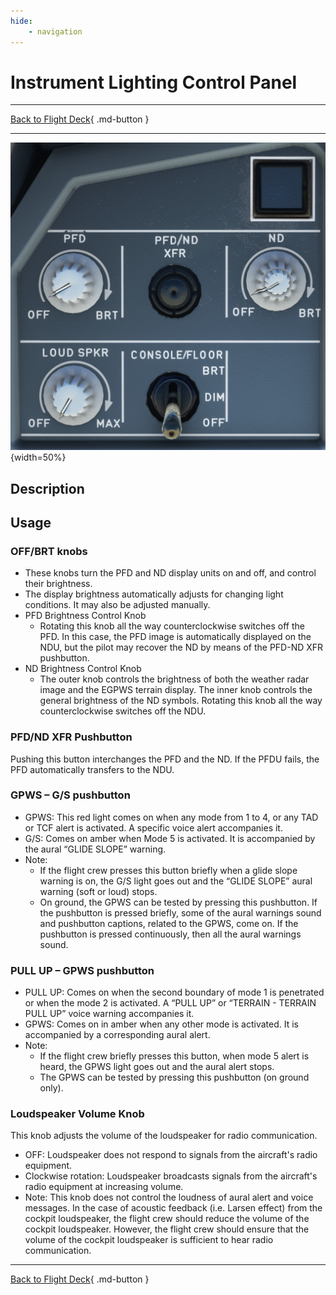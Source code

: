```yaml
---
hide:
    - navigation
---
```


# Instrument Lighting Control Panel

---

[Back to Flight Deck](../flight-deck.md){ .md-button }

---

![Instrument Lighting Control Panel](../../assets/a32nx-briefing/front/ilcp.png "Instrument Lighting Control Panel"){width=50%}

## Description

## Usage

### OFF/BRT knobs

- These knobs turn the PFD and ND display units on and off, and control their brightness.
- The display brightness automatically adjusts for changing light conditions. It may also be adjusted manually.
- PFD Brightness Control Knob
    - Rotating this knob all the way counterclockwise switches off the PFD. In this case, the PFD image is automatically displayed on the NDU, but the pilot may recover the ND by means of the PFD-ND XFR pushbutton.
- ND Brightness Control Knob
    - The outer knob controls the brightness of both the weather radar image and the EGPWS terrain display. The inner knob controls the general brightness of the ND symbols. Rotating this knob all the way counterclockwise switches off the NDU.

### PFD/ND XFR Pushbutton

Pushing this button interchanges the PFD and the ND. If the PFDU fails, the PFD automatically transfers to the NDU.

<!-- TODO: - which one is build into the FBW??? -->

### GPWS – G/S pushbutton

- GPWS: This red light comes on when any mode from 1 to 4, or any TAD or TCF alert is activated. A specific voice alert accompanies it.
- G/S: Comes on amber when Mode 5 is activated. It is accompanied by the aural “GLIDE SLOPE” warning.
- Note:
    - If the flight crew presses this button briefly when a glide slope warning is on, the G/S light goes out and the “GLIDE SLOPE” aural warning (soft or loud) stops.
    - On ground, the GPWS can be tested by pressing this pushbutton. If the pushbutton is pressed briefly, some of the aural warnings sound and pushbutton captions, related to the GPWS, come on. If the pushbutton is pressed continuously, then all the aural warnings sound.

### PULL UP – GPWS pushbutton
- PULL UP: Comes on when the second boundary of mode 1 is penetrated or when the mode 2 is activated. A “PULL UP” or “TERRAIN - TERRAIN PULL UP” voice warning accompanies it.
- GPWS: Comes on in amber when any other mode is activated. It is accompanied by a corresponding aural alert.
- Note:
    - If the flight crew briefly presses this button, when mode 5 alert is heard, the GPWS light goes out and the aural alert stops.
    - The GPWS can be tested by pressing this pushbutton (on ground only).

### Loudspeaker Volume Knob

This knob adjusts the volume of the loudspeaker for radio communication.

- OFF: Loudspeaker does not respond to signals from the aircraft's radio
equipment.
- Clockwise rotation: Loudspeaker broadcasts signals from the aircraft's radio equipment at increasing volume.
- Note: This knob does not control the loudness of aural alert and voice messages. In the case of acoustic feedback (i.e. Larsen effect) from the cockpit loudspeaker, the flight crew should reduce the volume of the cockpit loudspeaker. However, the flight crew should ensure that the volume of the cockpit loudspeaker is sufficient to hear radio communication.

---

[Back to Flight Deck](../flight-deck.md){ .md-button }
